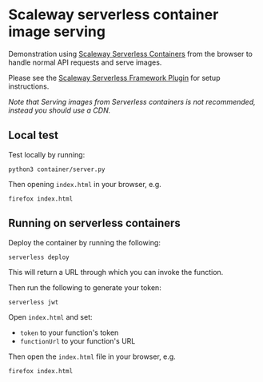 # Scaleway serverless container image serving

Demonstration using [Scaleway Serverless Containers](https://www.scaleway.com/en/serverless-containers/) from the browser to handle normal API requests and serve images.

Please see the [Scaleway Serverless Framework Plugin](https://github.com/scaleway/serverless-scaleway-functions) for setup instructions.

*Note that Serving images from Serverless containers is not recommended, instead you should use a CDN.*

## Local test

Test locally by running:

```
python3 container/server.py
```

Then opening `index.html` in your browser, e.g.

```
firefox index.html
```

## Running on serverless containers

Deploy the container by running the following:

```
serverless deploy
```

This will return a URL through which you can invoke the function.

Then run the following to generate your token:

```
serverless jwt
```

Open `index.html` and set:

- `token` to your function's token
- `functionUrl` to your function's URL

Then open the `index.html` file in your browser, e.g.

```
firefox index.html
```

